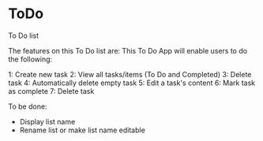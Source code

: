 # ToDo
To Do list

The features on this To Do list are:
This To Do App will enable users to do the following:

1: Create new task
2: View all tasks/items (To Do and Completed)
3: Delete task
4: Automatically delete empty task
5: Edit a task's content
6: Mark task as complete
7: Delete task

To be done:
* Display list name
* Rename list or make list name editable

